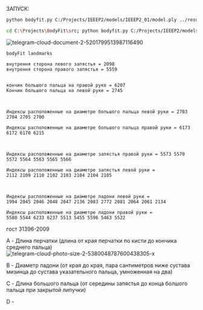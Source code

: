 
ЗАПУСК:
```Bash
python bodyfit.py C:/Projects/IEEEP2/models/IEEEP2_01/model.ply ../results/new_measurements.json --vis --render --web_vis --web_vis_mode both --sex female --log_level INFO
```

```Bash
cd C:\Projects\BodyFit\src; python bodyfit.py C:/Projects/IEEEP2/models/IEEEP2_01/model.ply ../results/new_measurements.json --vis --render --web_vis --web_vis_mode both --sex female --log_level INFO
```


![telegram-cloud-document-2-5201799513987116490](https://github.com/user-attachments/assets/68d6679f-a4db-4e76-b278-77a3b733cfc9)

```
bodyFit landmarks

внутрення сторона левого запястья = 2098
внутрення сторона правого запястья = 5559


кончик большого пальца на правой руке = 6207
Кончик большого пальца на левой руке = 2745

  

Индексы расположенные на диаметре большого пальца левой руки = 2703 2704 2705 2700

Индексы расположенные на диаметре большого пальца правой руки = 6173 6172 6170 6215

  

Индексы расположенные на диаметре запястья правой руки = 5573 5570 5572 5564 5563 5565 5566

Индексы расположенные на диаметре запястья левой руки = 
2112 2109 2110 2102 2103 2104 2104 2105 

  

Индексы расположенные на диаметре ладони левой руки =
1994 2045 2046 2048 2047 2136 2083 2772 2081 2064 2061 2134 

Индексы расположенные на диаметре ладони правой руки =
5580 5544 6233 6237 5513 5455 5596 5463 5522
```

гост 31396-2009

A - Длина перчатки (длина от края перчатки по кисти до кончика среднего пальца)
![telegram-cloud-photo-size-2-5380048787600438305-x](https://github.com/user-attachments/assets/148ee1c3-799d-4396-a81a-997e49569e3f)


B - Диаметр ладони (от края до края, пара сантиметров ниже сустава мизинца до сустава указательного пальца, умноженная на два)

C - Длина большого пальца (от середины запястья до конца болшого пальца при закрытой липучки)

D - 

